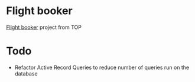 # Flight booker 
[Flight booker](https://www.theodinproject.com/lessons/ruby-on-rails-flight-booker) project from TOP

# Todo
- Refactor Active Record Queries to reduce number of queries run on the database
